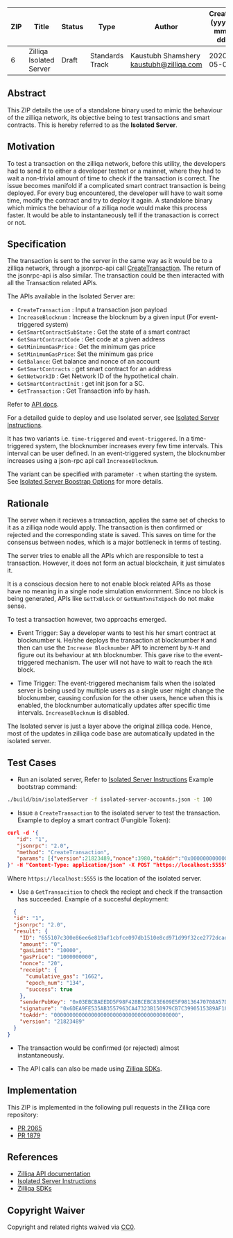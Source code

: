 |  ZIP | Title | Status| Type | Author | Created (yyyy-mm-dd) | Updated (yyyy-mm-dd)
|--|--|--|--| -- | -- | -- |
| 6  | Zilliqa Isolated Server | Draft | Standards Track  | Kaustubh Shamshery <kaustubh@zilliqa.com>| 2020-05-06 | 2020-05-06

## Abstract

This ZIP details the use of a standalone binary used to mimic the behaviour of the zilliqa network, its objective being to test transactions and smart contracts. This is hereby referred to as the **Isolated Server**.

## Motivation

To test a transaction on the zilliqa network, before this utility, the developers had to send it to either a developer testnet or a mainnet, where they had to wait a non-trivial amount of time to check if the transaction is correct. The issue becomes manifold if a complicated smart contract transaction is
being deployed. For every bug encountered, the developer will have to wait some time, modify the contract and try to deploy it again. A standalone binary which mimics the behaviour of a zilliqa node would make this process faster. It would be able to instantaneously tell if the tranasaction is correct or not.


## Specification

The transaction is sent to the server in the same way as it would be to a zilliqa network, through a jsonrpc-api call [CreateTransaction](https://apidocs.zilliqa.com/#createtransaction). The return of the jsonrpc-api is also similar. The transaction could be then interacted with all the Transaction related APIs.

The APIs available in the Isolated Server are:

* `CreateTransaction` : Input a transaction json payload 
* `IncreaseBlocknum` : Increase the blocknum by a given input (For event-triggered system)
* `GetSmartContractSubState` : Get the state of a smart contract
* `GetSmartContractCode` : Get code at a given address
* `GetMinimumGasPrice` : Get the minimum gas price
* `SetMinimumGasPrice`: Set the minimum gas price
* `GetBalance`: Get balance and nonce of an account
* `GetSmartContracts` : get smart contract for an address
* `GetNetworkID` : Get Network ID of the hypothetical chain.
* `GetSmartContractInit` : get init json for a SC.
* `GetTransaction` : Get Transaction info by hash.

Refer to [API docs](https://apidocs.zilliqa.com).

For a detailed guide to deploy and use Isolated server, see [Isolated Server Instructions](https://github.com/Zilliqa/Zilliqa/blob/master/ISOLATED_SERVER_setup.md).

It has two variants i.e. `time-triggered` and `event-triggered`. 
In a time-triggered system, the blocknumber increases every few time intervals. This interval can be user defined.
In an event-triggered system, the blocknumber increases using a json-rpc api call `IncreaseBlocknum`. 

The variant can be specified with parameter `-t` when starting the system. See [Isolated Server Boostrap Options](https://github.com/Zilliqa/Zilliqa/blob/master/ISOLATED_SERVER_setup.md#bootstrap-options) for more details.

## Rationale

The server when it recieves a transaction, applies the same set of checks to it as a zilliqa node would apply. The transaction is then confirmed or rejected and the corresponding state is saved. This saves on time for the consensus between nodes, which is a major bottleneck in terms of testing.

The server tries to enable all the APIs which are responsible to test a transaction. However, it does not form an actual blockchain, it just simulates it.

It is a conscious decsion here to not enable block related APIs as those have no meaning in a single node simulation enviornment. Since no block is being generated, APIs like `GetTxBlock` or `GetNumTxnsTxEpoch` do not make sense.

To test a transaction however, two approachs emerged. 

* Event Trigger: Say a developer wants to test his her smart contract at blocknumber `N`. He/she deploys the transaction at blocknumber `M` and then can use the `Increase Blocknumber` API to increment by
`N-M` and figure out its behaviour at `Nth` blocknumber. This gave rise to the event-triggered mechanism. The user will not have to wait to reach the `Nth` block.

* Time Trigger: The event-triggered mechanism fails when the isolated server is being used by multiple users as a single user might change the blocknumber, causing confusion for the other users, hence when this is enabled, the blocknumber automatically updates after specific time intervals. `IncreaseBlocknum` is disabled.

The Isolated server is just a layer above the original zilliqa code. Hence, most of the updates in zilliqa code base are automatically updated in the isolated server.


## Test Cases

- Run an isolated server, Refer to [Isolated Server Instructions](https://github.com/Zilliqa/Zilliqa/blob/master/ISOLATED_SERVER_setup.md)
Example bootstrap command:

```bash 
./build/bin/isolatedServer -f isolated-server-accounts.json -t 100
```


- Issue a `CreateTransaction` to the isolated server to test the transaction. Example to deploy a smart contract (Fungible Token):

 ```json
curl -d '{
    "id": "1",
    "jsonrpc": "2.0",
    "method": "CreateTransaction",
    "params": [{"version":21823489,"nonce":3980,"toAddr":"0x0000000000000000000000000000000000000000","amount":"0","pubKey":"0246e7178dc8253201101e18fd6f6eb9972451d121fc57aa2a06dd5c111e58dc6a","gasPrice":"1000000000","gasLimit":"10000","code":"scilla_version 0\n\n(* This contract implements a fungible token interface a la ERC20.*)\n\n(***************************************************)\n(*               Associated library                *)\n(***************************************************)\nlibrary FungibleToken\n\nlet min_int =\n  fun (a : Uint128) =\u003e fun (b : Uint128) =\u003e\n  let alt = builtin lt a b in\n  match alt with\n  | True =\u003e\n    a\n  | False =\u003e\n    b\n  end\n\nlet le_int =\n  fun (a : Uint128) =\u003e fun (b : Uint128) =\u003e\n    let x = builtin lt a b in\n    match x with\n    | True =\u003e True\n    | False =\u003e\n      let y = builtin eq a b in\n      match y with\n      | True =\u003e True\n      | False =\u003e False\n      end\n    end\n\n\n(***************************************************)\n(*             The contract definition             *)\n(***************************************************)\n\ncontract FungibleToken\n(owner : ByStr20,\n total_tokens : Uint128,\n decimals : Uint32,\n name : String,\n symbol : String)\n\n(* Initial balance is not stated explicitly: it's initialized when creating the contract. *)\n\nfield balances : Map ByStr20 Uint128 =\n  let m = Emp ByStr20 Uint128 in\n    builtin put m owner total_tokens\nfield allowed : Map ByStr20 (Map ByStr20 Uint128) = Emp ByStr20 (Map ByStr20 Uint128)\n\ntransition BalanceOf (tokenOwner : ByStr20)\n  bal \u003c- balances[tokenOwner];\n  match bal with\n  | Some v =\u003e\n\te = {_eventname : \"BalanceOf\"; address : tokenOwner; balance : v};\n\tevent e\n  | None =\u003e\n\te = {_eventname : \"BalanceOf\"; address : tokenOwner; balance : Uint128 0};\n    event e\n  end\nend\n\ntransition TotalSupply ()\n  e = {_eventname : \"TotalSupply\"; caller : _sender; balance : total_tokens};\n  event e\nend\n\ntransition Transfer (to : ByStr20, tokens : Uint128)\n  bal \u003c- balances[_sender];\n  match bal with\n  | Some b =\u003e\n    can_do = le_int tokens b;\n    match can_do with\n    | True =\u003e\n      (* subtract tokens from _sender and add it to \"to\" *)\n      new_sender_bal = builtin sub b tokens;\n      balances[_sender] := new_sender_bal;\n\n      (* Adds tokens to \"to\" address *)\n      to_bal \u003c- balances[to];\n      new_to_bal = match to_bal with\n      | Some x =\u003e builtin add x tokens\n      | None =\u003e tokens\n      end;\n\n  \t  balances[to] := new_to_bal;\n      e = {_eventname : \"TransferSuccess\"; sender : _sender; recipient : to; amount : tokens};\n      event e\n    | False =\u003e\n      (* balance not sufficient. *)\n      e = {_eventname : \"TransferFailure\"; sender : _sender; recipient : to; amount : Uint128 0};\n      event e\n    end\n  | None =\u003e\n    (* no balance record, can't transfer *)\n  \te = {_eventname : \"TransferFailure\"; sender : _sender; recipient : to; amount : Uint128 0};\n    event e\n  end\nend\n\ntransition TransferFrom (from : ByStr20, to : ByStr20, tokens : Uint128)\n  bal \u003c- balances[from];\n  (* Check if _sender has been authorized by \"from\" *)\n  sender_allowed_from \u003c- allowed[from][_sender];\n  match bal with\n  | Some a =\u003e\n    match sender_allowed_from with\n    | Some b =\u003e\n        (* We can only transfer the minimum of available or authorized tokens *)\n        t = min_int a b;\n        can_do = le_int tokens t;\n        match can_do with\n        | True =\u003e\n            (* tokens is what we should subtract from \"from\" and add to \"to\" *)\n            new_from_bal = builtin sub a tokens;\n            balances[from] := new_from_bal;\n            to_bal \u003c- balances[to];\n            match to_bal with\n            | Some tb =\u003e\n                new_to_bal = builtin add tb tokens;\n                balances[to] := new_to_bal\n            | None =\u003e\n                (* \"to\" has no balance. So just set it to tokens *)\n                balances[to] := tokens\n            end;\n            (* reduce \"allowed\" by \"tokens\" *)\n            new_allowed = builtin sub b tokens;\n            allowed[from][_sender] := new_allowed;\n            e = {_eventname : \"TransferFromSuccess\"; sender : from; recipient : to; amount : tokens};\n            event e\n        | False =\u003e\n            e = {_eventname : \"TransferFromFailure\"; sender : from; recipient : to; amount : Uint128 0};\n            event e\n        end\n    | None =\u003e\n        e = {_eventname : \"TransferFromFailure\"; sender : from; recipient : to; amount : Uint128 0};\n        event e\n    end\n  | None =\u003e\n\te = {_eventname : \"TransferFromFailure\"; sender : from; recipient : to; amount : Uint128 0};\n\tevent e\n  end\nend\n\ntransition Approve (spender : ByStr20, tokens : Uint128)\n  allowed[_sender][spender] := tokens;\n  e = {_eventname : \"ApproveSuccess\"; approver : _sender; spender : spender; amount : tokens};\n  event e\nend\n\ntransition Allowance (tokenOwner : ByStr20, spender : ByStr20)\n  spender_allowance \u003c- allowed[tokenOwner][spender];\n  match spender_allowance with\n  | Some n =\u003e\n      e = {_eventname : \"Allowance\"; owner : tokenOwner; spender : spender; amount : n};\n      event e\n  | None =\u003e\n      e = {_eventname : \"Allowance\"; owner : tokenOwner; spender : spender; amount : Uint128 0};\n      event e\n  end\nend","data":"[{\"vname\":\"_scilla_version\",\"type\":\"Uint32\",\"value\":\"0\"},{\"vname\":\"owner\",\"type\":\"ByStr20\",\"value\":\"0x9bfec715a6bd658fcb62b0f8cc9bfa2ade71434a\"},{\"vname\":\"total_tokens\",\"type\":\"Uint128\",\"value\":\"1000000000\"},{\"vname\":\"decimals\",\"type\":\"Uint32\",\"value\":\"0\"},{\"vname\":\"name\",\"type\":\"String\",\"value\":\"BobCoin\"},{\"vname\":\"symbol\",\"type\":\"String\",\"value\":\"BOB\"}]","signature":"dea51a6af3300ec320a1c8152ddbdf90a71d88b769dafedeb738d5843016c6ce39cb9f10e563e658f520f5747b23d60af6ac15baad7655f7de0441fa338be501","priority":false}]
}' -H "Content-Type: application/json" -X POST "https://localhost:5555"

```

Where `https://localhost:5555` is the location of the isolated server.

- Use a `GetTransacition` to check the reciept and check if the transaction has succeeded.
  Example of a succesful deployment:
```json
  {
  "id": "1",
  "jsonrpc": "2.0",
  "result": {
    "ID": "655107c300e86ee6e819af1cbfce097db1510e8cd971d99f32ce2772dcad42f2",
    "amount": "0",
    "gasLimit": "10000",
    "gasPrice": "1000000000",
    "nonce": "20",
    "receipt": {
      "cumulative_gas": "1662",
      "epoch_num": "134",
      "success": true
    },
    "senderPubKey": "0x03EBCBAEEDD5F98F428BCEBC83E609E5F98136470708A57D61B71BF0B332200EEA",
    "signature": "0x6DEA9FE535AB3557963CA47323B150979CB7C3990515389AF18AFFDD1049ECF3C5AEB5107A64636A946E75219B9482AFE9C7E1D8E5C59D55A1A28A24C0B877B6",
    "toAddr": "0000000000000000000000000000000000000000",
    "version": "21823489"
  }
}

```

- The transaction would be confirmed (or rejected) almost instantaneously.

- The API calls can also be made using [Zilliqa SDKs](https://dev.zilliqa.com/docs/en/api-sdk).


## Implementation

This ZIP is implemented in the following pull requests in the Zilliqa core repository:
- [PR 2065](https://github.com/Zilliqa/Zilliqa/pull/2065)
- [PR 1879](https://github.com/Zilliqa/Zilliqa/pull/1987)

## References

- [Zilliqa API documentation](https://apidocs.zilliqa.com/)
- [Isolated Server Instructions](https://github.com/Zilliqa/Zilliqa/blob/master/ISOLATED_SERVER_setup.md)
- [Zilliqa SDKs](https://dev.zilliqa.com/docs/en/api-sdk)

## Copyright Waiver

Copyright and related rights waived via [CC0](https://creativecommons.org/publicdomain/zero/1.0/).
